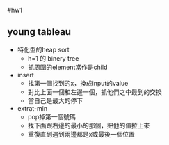 #hw1

## young tableau
- 特化型的heap sort 
    - h=1 的 binery tree
    - 抓周圍的element當作是child
- insert
    - 找第一個找到的x，換成input的value
    - 對比上面一個和左邊一個，抓他們之中最到的交換
    - 當自己是最大的停下
- extrat-min
    - pop掉第一個號碼
    - 找下面跟右邊的最小的那個，把他的值拉上來
    - 重復直到遇到兩邊都是x或最後一個位置